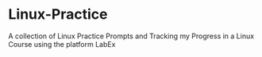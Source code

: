 # Linux-Practice
A collection of Linux Practice Prompts and Tracking my Progress in a Linux Course using the platform LabEx
